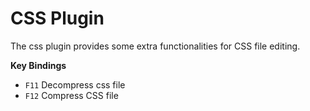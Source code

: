 # CSS Plugin

The css plugin provides some extra functionalities for CSS file editing.

**Key Bindings**

- `F11` Decompress css file
- `F12` Compress CSS file
